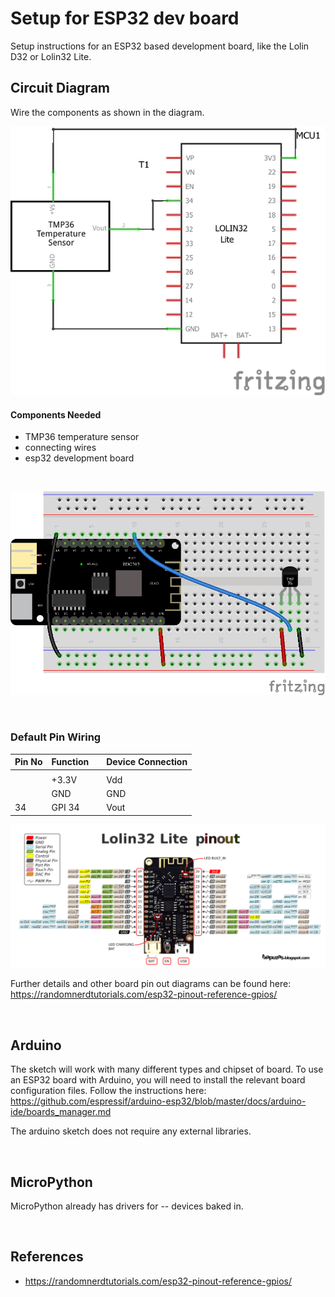 # Setup for ESP32 dev board

Setup instructions for an ESP32 based development board, like the Lolin D32 or Lolin32 Lite.

## Circuit Diagram
Wire the components as shown in the diagram.

![circuit diagram](assets/esp32-tmp36-sensor-circuit-diagram_schem.png)

#### Components Needed
* TMP36 temperature sensor
* connecting wires
* esp32 development board


<br />

![breadboard diagram](assets/esp32-tmp36-sensor-circuit-diagram_bb.png)

<br />

### Default Pin Wiring

| Pin No | Function |  | Device Connection |
| --- | --- | --- | --- |
|  |  |  |  |
|  | +3.3V |  | Vdd |
|  | GND |  | GND |
| 34 | GPI 34 |  | Vout |

![pin diagram](assets/Lolin32_pinout03.png)

Further details and other board pin out diagrams can be found here: https://randomnerdtutorials.com/esp32-pinout-reference-gpios/

<br>

## Arduino

The sketch will work with many different types and chipset of board. To use an ESP32 board with Arduino, you will need to install the relevant board configuration files. Follow the instructions here: https://github.com/espressif/arduino-esp32/blob/master/docs/arduino-ide/boards_manager.md

The arduino sketch does not require any external libraries.

<br />

## MicroPython

<!-- #TODO add library info -->
MicroPython already has drivers for -- devices baked in.

<br />

## References

- https://randomnerdtutorials.com/esp32-pinout-reference-gpios/
